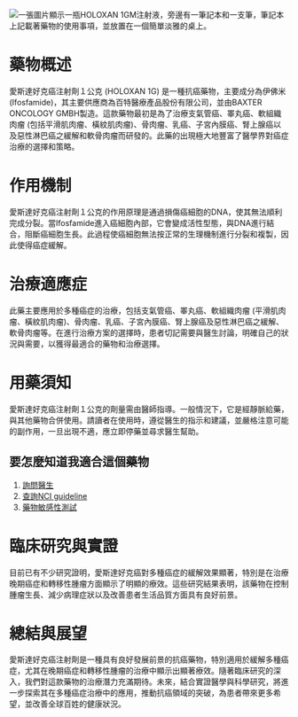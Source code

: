 ![一張圖片顯示一瓶HOLOXAN 1GM注射液，旁邊有一筆記本和一支筆，筆記本上記載著藥物的使用事項，並放置在一個簡單淡雅的桌上。](https://i.imgur.com/P4LNw71.jpeg)
# 藥物概述

愛斯達好克癌注射劑１公克 (HOLOXAN 1G) 是一種抗癌藥物，主要成分為伊佛米 (Ifosfamide)，其主要供應商為百特醫療產品股份有限公司，並由BAXTER ONCOLOGY GMBH製造。這款藥物最初是為了治療支氣管癌、睪丸癌、軟組織肉瘤 (包括平滑肌肉瘤、橫紋肌肉瘤)、骨肉瘤、乳癌、子宮內膜癌、腎上腺癌以及惡性淋巴癌之緩解和軟骨肉瘤而研發的。此藥的出現極大地豐富了醫學界對癌症治療的選擇和策略。

# 作用機制

愛斯達好克癌注射劑１公克的作用原理是通過損傷癌細胞的DNA，使其無法順利完成分裂。當Ifosfamide進入癌細胞內部，它會變成活性型態，與DNA進行結合，阻斷癌細胞生長。此過程使癌細胞無法按正常的生理機制進行分裂和複製，因此使得癌症緩解。

# 治療適應症

此藥主要應用於多種癌症的治療，包括支氣管癌、睪丸癌、軟組織肉瘤 (平滑肌肉瘤、橫紋肌肉瘤)、骨肉瘤、乳癌、子宮內膜癌、腎上腺癌及惡性淋巴癌之緩解、軟骨肉瘤等。在進行治療方案的選擇時，患者切記需要與醫生討論，明確自己的狀況與需要，以獲得最適合的藥物和治療選擇。

# 用藥須知

愛斯達好克癌注射劑１公克的劑量需由醫師指導。一般情況下，它是經靜脈給藥，與其他藥物合併使用。請讀者在使用時，遵從醫生的指示和建議，並嚴格注意可能的副作用，一旦出現不適，應立即停藥並尋求醫生幫助。

## 要怎麼知道我適合這個藥物
1. [詢問醫生](./text/1-1.html)
2. [查詢NCI guideline](./text/1-2.html)
3. [藥物敏感性測試](./text/1-3.html)

# 臨床研究與實證 

目前已有不少研究證明，愛斯達好克癌對多種癌症的緩解效果顯著，特別是在治療晚期癌症和轉移性腫瘤方面顯示了明顯的療效。這些研究結果表明，該藥物在控制腫瘤生長、減少病理症狀以及改善患者生活品質方面具有良好前景。

# 總結與展望

愛斯達好克癌注射劑是一種具有良好發展前景的抗癌藥物，特別適用於緩解多種癌症，尤其在晚期癌症和轉移性腫瘤的治療中顯示出顯著療效。隨著臨床研究的深入，我們對這款藥物的治療潛力充滿期待。未來，結合實證醫學與科學研究，將進一步探索其在多種癌症治療中的應用，推動抗癌領域的突破，為患者帶來更多希望，並改善全球百姓的健康狀況。

